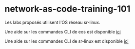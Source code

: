 # network-as-code-training-101


Les labs proposés utilisent l'OS réseau sr-linux.

Une aide sur les commandes CLI de eos est disponible [ici](eos_commands.md)

Une aide sur les commandes CLI de sr-linux est disponible [ici](srlinux_commands.md)
